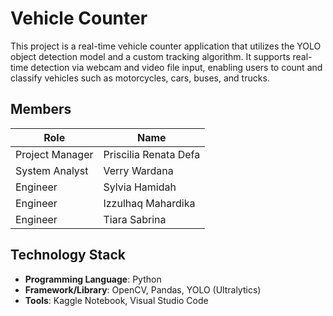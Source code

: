 # Vehicle Counter

This project is a real-time vehicle counter application that utilizes the YOLO object detection model and a custom tracking algorithm. It supports real-time detection via webcam and video file input, enabling users to count and classify vehicles such as motorcycles, cars, buses, and trucks.

## Members

| Role       | Name      |
|----------------|----------------|
| Project Manager | Priscilia Renata Defa |
| System Analyst | Verry Wardana |
| Engineer | Sylvia Hamidah |
| Engineer | Izzulhaq Mahardika |
| Engineer | Tiara Sabrina |

## Technology Stack
- **Programming Language**: Python
- **Framework/Library**: OpenCV, Pandas, YOLO (Ultralytics)
- **Tools**: Kaggle Notebook, Visual Studio Code
